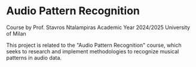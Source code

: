 # Audio Pattern Recognition
Course by Prof. Stavros Ntalampiras
Academic Year 2024/2025
University of Milan

This project is related to the "Audio Pattern Recognition" course, which seeks to research and implement methodologies to recognize musical patterns in audio data.
